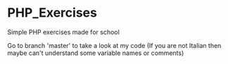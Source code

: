 # PHP_Exercises
Simple PHP exercises made for school

Go to branch 'master' to take a look at my code
(If you are not Italian then maybe can't understand some variable names or comments)
